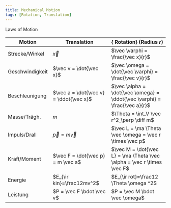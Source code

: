 ```yaml
---
title: Mechanical Motion
tags: [Rotation, Translation]
---
```


Laws of Motion

| **Motion** |  Translation | { Rotation} (Radius $r$) |
|---|---|---|
|Strecke/Winkel |  $\vec x$ |  $\vec \varphi =  \frac{\vec x}{r}$|
|Geschwindigkeit |  $\vec v = \dot{\vec x}$ |  $\vec \omega = \dot{\vec \varphi} = \frac{\vec v}{r}$ |
|Beschleunigung |  $\vec a = \dot{\vec v} = \ddot{\vec x}$ |  $\vec \alpha = \dot{\vec \omega} = \ddot{\vec \varphi} = \frac{\vec a}{r}$ |
|Masse/Trägh. |  $m$ |  $\Theta = \int_V \vec r^2_\perp \diff m$ |
|Impuls/Drall |  $\vec p =m \vec v$ |  $\vec L = \ma \Theta \vec \omega = \vec r \times \vec p$ |
|Kraft/Moment |  $\vec F = \dot{\vec p} = m \vec a$ |   $\vec M = \dot{\vec L} = \ma \Theta \vec \alpha = \vec r \times \vec F$ |
|Energie |  $E_{\ir kin}=\frac12mv^2$ |  $E_{\ir rot}=\frac12 \Theta \omega ^2$|
|Leistung |  $P = \vec F \bdot \vec v$ |  $P = \vec M \bdot \vec \omega$|
